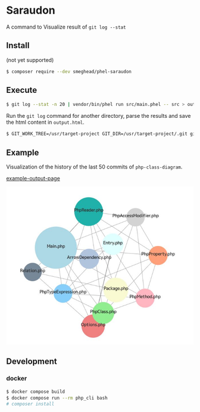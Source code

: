 # Saraudon

A command to Visualize result of `git log --stat`


## Install

(not yet supported)

```bash
$ composer require --dev smeghead/phel-saraudon
```

## Execute

```bash
$ git log --stat -n 20 | vendor/bin/phel run src/main.phel -- src > output.html
```

Run the `git log` command for another directory, parse the results and save the html content in `output.html`.

```bash
$ GIT_WORK_TREE=/usr/target-project GIT_DIR=/usr/target-project/.git git log --stat -n 50 | vendor/bin/phel run src/main.phel -- src > output.html
```

## Example

Visualization of the history of the last 50 commits of `php-class-diagram`.

[example-output-page](example/output.html)

![php-class-diagram](example/output.jpg)

## Development

### docker

```bash
$ docker compose build 
$ docker compose run --rm php_cli bash
# composer install
```




